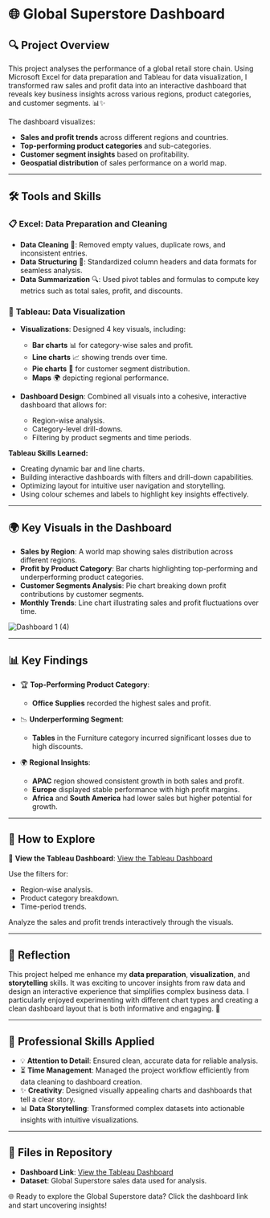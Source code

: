 # 🌐 **Global Superstore Dashboard**

## 🔍 **Project Overview**
This project analyses the performance of a global retail store chain. Using Microsoft Excel for data preparation and Tableau for data visualization, I transformed raw sales and profit data into an interactive dashboard that reveals key business insights across various regions, product categories, and customer segments. 📊✨

The dashboard visualizes:

- **Sales and profit trends** across different regions and countries.
- **Top-performing product categories** and sub-categories.
- **Customer segment insights** based on profitability.
- **Geospatial distribution** of sales performance on a world map.

---

## 🛠️ **Tools and Skills**

### 📋 **Excel: Data Preparation and Cleaning**
- **Data Cleaning** 🧹: Removed empty values, duplicate rows, and inconsistent entries.
- **Data Structuring** 📑: Standardized column headers and data formats for seamless analysis.
- **Data Summarization** 🔍: Used pivot tables and formulas to compute key metrics such as total sales, profit, and discounts.

### 🔵 **Tableau: Data Visualization**
- **Visualizations**: Designed 4 key visuals, including:
  - **Bar charts** 📊 for category-wise sales and profit.
  - **Line charts** 📈 showing trends over time.
  - **Pie charts** 🍎 for customer segment distribution.
  - **Maps** 🌍 depicting regional performance.

- **Dashboard Design**: Combined all visuals into a cohesive, interactive dashboard that allows for:
  - Region-wise analysis.
  - Category-level drill-downs.
  - Filtering by product segments and time periods.

**Tableau Skills Learned:**
- Creating dynamic bar and line charts.
- Building interactive dashboards with filters and drill-down capabilities.
- Optimizing layout for intuitive user navigation and storytelling.
- Using colour schemes and labels to highlight key insights effectively.

---

## 🌍 **Key Visuals in the Dashboard**
- **Sales by Region**: A world map showing sales distribution across different regions.
- **Profit by Product Category**: Bar charts highlighting top-performing and underperforming product categories.
- **Customer Segments Analysis**: Pie chart breaking down profit contributions by customer segments.
- **Monthly Trends**: Line chart illustrating sales and profit fluctuations over time.

  
![Dashboard 1 (4)](https://github.com/user-attachments/assets/29cb623e-35b6-466a-95ca-ec62e4816e90)


---

## 📊 **Key Findings**

- 🏆 **Top-Performing Product Category**:
  - **Office Supplies** recorded the highest sales and profit.

- 📉 **Underperforming Segment**:
  - **Tables** in the Furniture category incurred significant losses due to high discounts.

- 🌍 **Regional Insights**:
  - **APAC** region showed consistent growth in both sales and profit.
  - **Europe** displayed stable performance with high profit margins.
  - **Africa** and **South America** had lower sales but higher potential for growth.

---

## 🚀 **How to Explore**

🔗 **View the Tableau Dashboard**: [View the Tableau Dashboard](https://public.tableau.com/app/profile/shahed.ali2592/viz/GlobalSuperstoresProject-ExcelTableau/Dashboard1#1)

Use the filters for:
- Region-wise analysis.
- Product category breakdown.
- Time-period trends.

Analyze the sales and profit trends interactively through the visuals.

---

## 🎉 **Reflection**

This project helped me enhance my **data preparation**, **visualization**, and **storytelling** skills. It was exciting to uncover insights from raw data and design an interactive experience that simplifies complex business data. I particularly enjoyed experimenting with different chart types and creating a clean dashboard layout that is both informative and engaging. 🎯

---

## 🌟 **Professional Skills Applied**

- 💡 **Attention to Detail**: Ensured clean, accurate data for reliable analysis.
- ⏳ **Time Management**: Managed the project workflow efficiently from data cleaning to dashboard creation.
- ✨ **Creativity**: Designed visually appealing charts and dashboards that tell a clear story.
- 📊 **Data Storytelling**: Transformed complex datasets into actionable insights with intuitive visualizations.

---

## 📑 **Files in Repository**

- **Dashboard Link**: [View the Tableau Dashboard](https://public.tableau.com/app/profile/shahed.ali2592/viz/GlobalSuperstoresProject-ExcelTableau/Dashboard1#1)
- **Dataset**: Global Superstore sales data used for analysis.

🌐 Ready to explore the Global Superstore data? Click the dashboard link and start uncovering insights!
